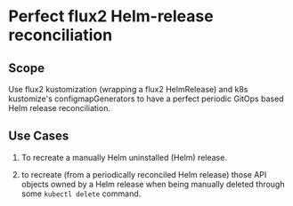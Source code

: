 # Perfect flux2 Helm-release reconciliation

## Scope
Use flux2 kustomization (wrapping a flux2 HelmRelease) and k8s kustomize's configmapGenerators to have a perfect periodic GitOps based Helm release reconciliation.

## Use Cases
1. To recreate a manually Helm uninstalled (Helm) release.

2. to recreate (from a periodically reconciled Helm release) those API objects owned by a Helm release when being manually deleted through some `kubectl delete` command.
